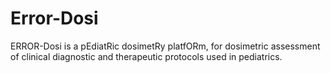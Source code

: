 # Error-Dosi
ERROR-Dosi is a pEdiatRic dosimetRy platfORm, for dosimetric assessment of clinical diagnostic and therapeutic protocols used in pediatrics.
